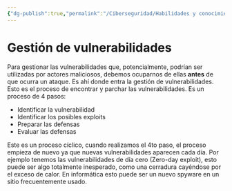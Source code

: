 ```yaml
---
{"dg-publish":true,"permalink":"/Ciberseguridad/Habilidades y conocimientos básicos/Gestion de incidentes/Gestion de vulnerabilidades/"}
---
```


# Gestión de vulnerabilidades

Para gestionar las vulnerabilidades que, potencialmente, podrían ser utilizadas por actores maliciosos, debemos ocuparnos de ellas **antes** de que ocurra un ataque.
Es ahí donde entra la gestión de vulnerabilidades. Esto es el proceso de encontrar y parchar las vulnerabilidades.
Es un proceso de 4 pasos:

- Identificar la vulnerabilidad
- Identificar los posibles exploits
- Preparar las defensas
- Evaluar las defensas

Este es un proceso cíclico, cuando realizamos el 4to paso, el proceso empieza de nuevo ya que nuevas vulnerabilidades aparecen cada día. Por ejemplo tenemos las vulnerabilidades de día cero (Zero-day exploit), esto puede ser algo totalmente inesperado, como una cerradura cayéndose por el exceso de calor. En informática esto puede ser un nuevo spyware en un sitio frecuentemente usado.
